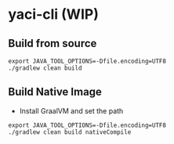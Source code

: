 # yaci-cli (WIP)

## Build from source

```
export JAVA_TOOL_OPTIONS=-Dfile.encoding=UTF8
./gradlew clean build
```

## Build Native Image

- Install GraalVM and set the path

```
export JAVA_TOOL_OPTIONS=-Dfile.encoding=UTF8
./gradlew clean build nativeCompile
```
